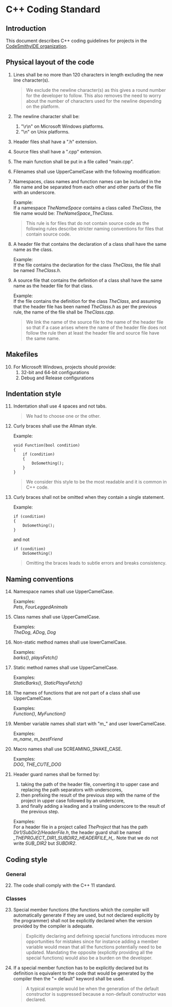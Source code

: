 # C++ Coding Standard

## Introduction

This document describes C++ coding guidelines for projects in the [CodeSmithyIDE organization](https://github.com/CodeSmithyIDE).

## Physical layout of the code

1. Lines shall be no more than 120 characters in length excluding the new line character(s).

    > We exclude the newline character(s) as this gives a round number for the developer to follow. This also removes the need
    > to worry about the number of characters used for the newline depending on the platform.

1. The newline character shall be:
    1. "\r\n" on Microsoft Windows platforms.
    1. "\n" on Unix platforms.

1. Header files shall have a ".h" extension.

1. Source files shall have a ".cpp" extension.

1. The main function shall be put in a file called "main.cpp".

1. Filenames shall use UpperCamelCase with the following modification:

1. Namespaces, class names and function names can be included in the file name and be separated from each other and other parts
   of the file with an underscore.

    Example:\
    If a namespace *TheNameSpace* contains a class called *TheClass*, the file name would be: *TheNameSpace_TheClass*.

    > This rule is for files that do not contain source code as the following rules describe stricter naming conventions for files
    > that contain source code.

1. A header file that contains the declaration of a class shall have the same name as the class.

    Example:\
    If the file contains the declaration for the class *TheClass*, the file shall be named *TheClass.h*.

1. A source file that contains the definition of a class shall have the same name as the header file for that class.

    Example:\
    If the file contains the definition for the class *TheClass*, and assuming that the header file has been named *TheClass.h* as
    per the previous rule, the name of the file shall be *TheClass.cpp*.

    > We link the name of the source file to the name of the header file so that if a case arises where the name of the header file
    > does not follow the rule then at least the header file and source file have the same name.

## Makefiles

10. For Microsoft Windows, projects should provide:
    1. 32-bit and 64-bit configurations
    1. Debug and Release configurations

## Indentation style

11. Indentation shall use 4 spaces and not tabs.

    > We had to choose one or the other.

1. Curly braces shall use the Allman style.

     Example:
     ```
     void Function(bool condition)
     {
         if (condition)
         {
             DoSomething();
         }   
     }
     ```

    > We consider this style to be the most readable and it is common in C++ code.

1. Curly braces shall not be omitted when they contain a single statement.

    Example:
    ```
    if (condition)
    {
        DoSomething();
    }
    ```
    and not
    ```
    if (condition)
        DoSomething()
    ```

    > Omitting the braces leads to subtle errors and breaks consistency.

## Naming conventions

14. Namespace names shall use UpperCamelCase.

    Examples:\
    *Pets*, *FourLeggedAnimals*

1. Class names shall use UpperCamelCase.

    Examples:\
    *TheDog*, *ADog*, *Dog*

1. Non-static method names shall use lowerCamelCase.

    Examples:\
    *barks()*, *playsFetch()*

1. Static method names shall use UpperCamelCase.

    Examples:\
    *StaticBarks()*, *StaticPlaysFetch()*

1. The names of functions that are not part of a class shall use UpperCamelCase.

    Examples:\
    *Function()*, *MyFunction()*

1. Member variable names shall start with "m_" and user lowerCamelCase.

    Examples:\
    *m_name*, *m_bestFriend*

1. Macro names shall use SCREAMING_SNAKE_CASE.

    Examples:\
    *DOG*, *THE_CUTE_DOG*

1. Header guard names shall be formed by:
    1. taking the path of the header file, converting it to upper case and replacing the path separators with underscores,
    1. then prefixing the result of the previous step with the name of the project in upper case followed by an underscore,
    1. and finally adding a leading and a trailing underscore to the result of the previous step.

    Examples:\
    For a header file in a project called *TheProject* that has the path *Dir1/SubDir2/HeaderFile.h*, the header guard shall be named
    *\_THEPROJECT_DIR1_SUBDIR2_HEADERFILE_H\_*. Note that we do not write *SUB_DIR2* but *SUBDIR2*.

## Coding style

### General

22. The code shall comply with the C++ 11 standard.

### Classes

23. Special member functions (the functions which the compiler will automatically generate if they are used, but not declared
    explicitly by the programmer) shall not be explicitly declared when the version provided by the compiler is adequate.

     > Explicitly declaring and defining special functions introduces more opportunities for mistakes since for instance adding
     > a member variable would mean that all the functions potentially need to be updated. Mandating the opposite (explicitly 
     > providing all the special functions) would also be a burden on the developer.

23. If a special member function has to be explicitly declared but its definition is equivalent to the code that would be generated
    by the compiler then the "= default" keyword shall be used.

    > A typical example would be when the generation of the default constructor is suppressed because a non-default constructor was
    > declared.